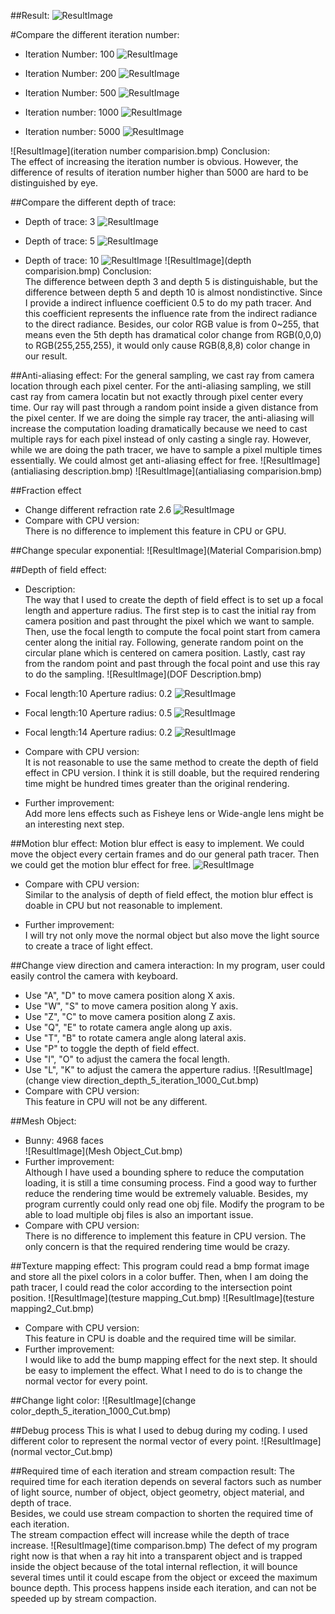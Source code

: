##Result:
![ResultImage](AntiAliasing_depth_10_iteration_5000_Cut.bmp)

#Compare the different iteration number:
* Iteration Number: 100
![ResultImage](AntiAliasing_depth_10_iteration_100_Cut.bmp)

* Iteration Number: 200
![ResultImage](AntiAliasing_depth_10_iteration_200_Cut.bmp)

* Iteration Number: 500
![ResultImage](AntiAliasing_depth_10_iteration_500_Cut.bmp)

* Iteration number: 1000
![ResultImage](AntiAliasing_depth_10_iteration_1000_Cut.bmp)

* Iteration number: 5000
![ResultImage](AntiAliasing_depth_10_iteration_5000_Cut.bmp)

![ResultImage](iteration number comparision.bmp)
Conclusion:  
The effect of increasing the iteration number is obvious. However, the difference of results of iteration number higher than 5000 are hard to be distinguished by eye.

##Compare the different depth of trace:
* Depth of trace: 3
![ResultImage](AntiAliasing_depth_3_iteration_5000_Cut.bmp)

* Depth of trace: 5
![ResultImage](AntiAliasing_depth_5_iteration_5000_Cut.bmp)

* Depth of trace: 10
![ResultImage](AntiAliasing_depth_10_iteration_5000_Cut.bmp)
![ResultImage](depth comparision.bmp)
Conclusion:  
The difference between depth 3 and depth 5 is distinguishable, but the difference between depth 5 and depth 10 is almost nondistinctive. Since I provide a indirect influence coefficient 0.5 to do my path tracer. And this coefficient represents the influence rate from the indirect radiance to the direct radiance.
Besides, our color RGB value is from 0~255, that means even the 5th depth has dramatical color change from RGB(0,0,0) to RGB(255,255,255), it would only cause RGB(8,8,8) color change in our result. 


##Anti-aliasing effect:
For the general sampling, we cast ray from camera location through each pixel center.
For the anti-aliasing sampling, we still cast ray from camera locatin but not exactly through pixel center every time. Our ray will past through a random point inside a given distance from the pixel center.
If we are doing the simple ray tracer, the anti-aliasing will increase the computation loading dramatically because we need to cast multiple rays for each pixel instead of only casting a single ray. 
However, while we are doing the path tracer, we have to sample a pixel multiple times essentially. We could almost get anti-aliasing effect for free.
![ResultImage](antialiasing description.bmp)
![ResultImage](antialiasing comparision.bmp)

##Fraction effect
* Change different refraction rate 2.6
![ResultImage](AntiAliasing_depth_5_iteration_1000_Refraction_2.6_Cut.bmp)
* Compare with CPU version:  
There is no difference to implement this feature in CPU or GPU.

##Change specular exponential:
![ResultImage](Material Comparision.bmp)

##Depth of field effect:
* Description:  
The way that I used to create the depth of field effect is to set up a focal length and apperture radius. The first step is to cast the initial ray from camera position and past throught the pixel which we want to sample.
Then, use the focal length to compute the focal point start from camera center along the initial ray. Following, generate random point on the circular plane which is centered on camera position. Lastly, cast ray from the random point and past through the focal point and use this ray to do the sampling.
![ResultImage](DOF Description.bmp)

* Focal length:10  Aperture radius: 0.2
![ResultImage](focallength_10_aperture_0.2_depth_10_iteration_1000_Cut.bmp)

* Focal length:10  Aperture radius: 0.5
![ResultImage](focallength_10_aperture_0.5_depth_10_iteration_1000_Cut.bmp)

* Focal length:14  Aperture radius: 0.2
![ResultImage](focallength_14_aperture_0.2_depth_10_iteration_1000_Cut.bmp)
* Compare with CPU version:  
It is not reasonable to use the same method to create the depth of field effect in CPU version. I think it is still doable, but the required rendering time might be hundred times greater than the original rendering.  
* Further improvement:  
Add more lens effects such as Fisheye lens or Wide-angle lens might be an interesting next step. 

##Motion blur effect:
Motion blur effect is easy to implement. We could move the object every certain frames and do our general path tracer. Then we could get the motion blur effect for free.
![ResultImage](MotionBlur2_depth_5_iteration_1000_Cut.bmp)
* Compare with CPU version:  
Similar to the analysis of depth of field effect, the motion blur effect is doable in CPU but not reasonable to implement.

* Further improvement:  
I will try not only move the normal object but also move the light source to create a trace of light effect.

##Change view direction and camera interaction:
In my program, user could easily control the camera with keyboard.
* Use "A", "D" to move camera position along X axis.
* Use "W", "S" to move camera position along Y axis.
* Use "Z", "C" to move camera position along Z axis.
* Use "Q", "E" to rotate camera angle along up axis.
* Use "T", "B" to rotate camera angle along lateral axis.
* Use "P" to toggle the depth of field effect.
* Use "I", "O" to adjust the camera the focal length.
* Use "L", "K" to adjust the camera the apperture radius.
![ResultImage](change view direction_depth_5_iteration_1000_Cut.bmp)
* Compare with CPU version:  
This feature in CPU will not be any different.

##Mesh Object:
* Bunny: 4968 faces  
![ResultImage](Mesh Object_Cut.bmp)
* Further improvement:  
Although I have used a bounding sphere to reduce the computation loading, it is still a time consuming process. Find a good way to further reduce the rendering time would be extremely valuable. Besides,
my program currently could only read one obj file. Modify the program to be able to load multiple obj files is also an important issue.
* Compare with CPU version:  
There is no difference to implement this feature in CPU version. The only concern is that the required rendering time would be crazy.


##Texture mapping effect:
This program could read a bmp format image and store all the pixel colors in a color buffer. Then, when I am doing the path tracer, I could read the color according to the intersection point position. 
![ResultImage](testure mapping_Cut.bmp)
![ResultImage](testure mapping2_Cut.bmp)
* Compare with CPU version:  
This feature in CPU is doable and the required time will be similar.
* Further improvement:  
I would like to add the bump mapping effect for the next step. It should be easy to implement the effect. What I need to do is to change the normal vector for every point.

##Change light color:
![ResultImage](change color_depth_5_iteration_1000_Cut.bmp)

##Debug process
This is what I used to debug during my coding. I used different color to represent the normal vector of every point.
![ResultImage](normal vector_Cut.bmp)

##Required time of each iteration and stream compaction result:
The required time for each iteration depends on several factors such as number of light source, number of object, object geometry, object material, and depth of trace.  
Besides, we could use stream compaction to shorten the required time of each iteration.  
The stream compaction effect will increase while the depth of trace increase.
![ResultImage](time comparison.bmp)
 The defect of my program right now is that when a ray hit into a transparent object and is trapped inside the object because of the total internal reflection, 
 it will bounce several times until it could escape from the object or exceed the maximum bounce depth. This process happens inside each iteration, and can not be speeded up by stream compaction.
